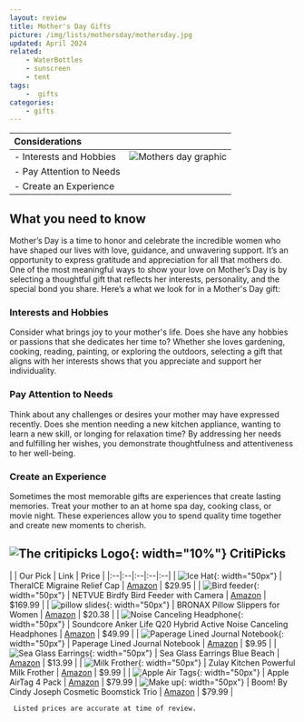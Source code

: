 ```yaml
---
layout: review
title: Mother's Day Gifts
picture: /img/lists/mothersday/mothersday.jpg
updated: April 2024
related:
    - WaterBottles
    - sunscreen
    - tent
tags: 
    -  gifts
categories:
    - gifts
---
```


| Considerations | |
|:--|:--|
| - Interests and Hobbies  | ![Mothers day graphic](/img/lists/mothersday/mothersday.jpg) | 
| - Pay Attention to Needs |                                        
| - Create an Experience   |                                        

## What you need to know
Mother’s Day is a time to honor and celebrate the incredible women who have shaped our lives with love, guidance, and unwavering support. It’s an opportunity to express gratitude and appreciation for all that mothers do. One of the most meaningful ways to show your love on Mother’s Day is by selecting a thoughtful gift that reflects her interests, personality, and the special bond you share. Here’s a what we look for in a Mother's Day gift:

### Interests and Hobbies
Consider what brings joy to your mother's life. Does she have any hobbies or passions that she dedicates her time to? Whether she loves gardening, cooking, reading, painting, or exploring the outdoors, selecting a gift that aligns with her interests shows that you appreciate and support her individuality.

### Pay Attention to Needs
Think about any challenges or desires your mother may have expressed recently. Does she mention needing a new kitchen appliance, wanting to learn a new skill, or longing for relaxation time? By addressing her needs and fulfilling her wishes, you demonstrate thoughtfulness and attentiveness to her well-being.

### Create an Experience
Sometimes the most memorable gifts are experiences that create lasting memories. Treat your mother to an at home spa day, cooking class, or movie night. These experiences allow you to spend quality time together and create new moments to cherish.

## ![The critipicks Logo](/img/logo.png){: width="10%"} CritiPicks


| | Our Pick | Link | Price |
|:--|:--|:--|:--|:--|
| ![Ice Hat](/img/lists/mothersday/mothersday1.jpg){: width="50px"} | TheraICE Migraine Relief Cap | [Amazon](https://amzn.to/3PVbkx8) | $29.95 |
| ![Bird feeder](/img/lists/mothersday/mothersday2.jpg){: width="50px"} | NETVUE Birdfy Bird Feeder with Camera | [Amazon](https://amzn.to/3VZs7TP) | $169.99 |
| ![pillow slides](/img/lists/mothersday/mothersday3.jpg){: width="50px"} | BRONAX Pillow Slippers for Women | [Amazon](https://amzn.to/3Uc8w15) | $20.38 |
| ![Noise Canceling Headphone](/img/lists/mothersday/mothersday4.jpg){: width="50px"} | Soundcore Anker Life Q20 Hybrid Active Noise Canceling Headphones | [Amazon](https://amzn.to/3PUhBcE) | $49.99 |
| ![Paperage Lined Journal Notebook](/img/lists/mothersday/mothersday5.jpg){: width="50px"} | Paperage Lined Journal Notebook | [Amazon](https://amzn.to/3VUdSPO) | $9.95 |
| ![Sea Glass Earrings](/img/lists/mothersday/mothersday6.jpg){: width="50px"} | Sea Glass Earrings Blue Beach | [Amazon](https://amzn.to/4av4oiF) | $13.99 |
| ![Milk Frother](/img/lists/mothersday/mothersday7.jpg){: width="50px"} | Zulay Kitchen Powerful Milk Frother | [Amazon](https://amzn.to/3xxgWrj) | $9.99 |
| ![Apple Air Tags](/img/lists/mothersday/mothersday8.jpg){: width="50px"} | Apple AirTag 4 Pack | [Amazon](https://amzn.to/3UcWAMB) | $79.99 
| ![Make up](/img/lists/mothersday/mothersday9.jpg){: width="50px"} | Boom! By Cindy Joseph Cosmetic Boomstick Trio | [Amazon](https://amzn.to/4ashX2r) | $79.99 |

     Listed prices are accurate at time of review.
